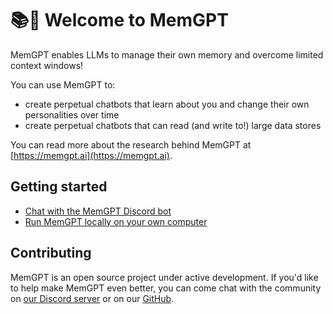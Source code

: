# 📚🦙 Welcome to MemGPT

MemGPT enables LLMs to manage their own memory and overcome limited context windows!

You can use MemGPT to:
* create perpetual chatbots that learn about you and change their own personalities over time
* create perpetual chatbots that can read (and write to!) large data stores

You can read more about the research behind MemGPT at [https://memgpt.ai](https://memgpt.ai).

## Getting started

* [Chat with the MemGPT Discord bot]()
* [Run MemGPT locally on your own computer]()

## Contributing

MemGPT is an open source project under active development. If you'd like to help make MemGPT even better, you can come chat with the community on [our Discord server](https://discord.gg/9GEQrxmVyE) or on our [GitHub](https://github.com/cpacker/MemGPT).